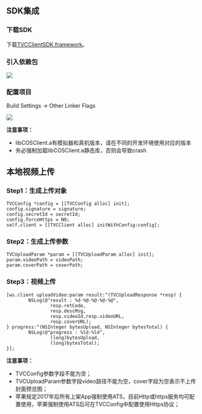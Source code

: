 ## SDK集成

### 下载SDK
下载[TVCClientSDK.framework](https://www.qcloud.com/doc/product/266/6965)。

### 引入依赖包

![](http://mc.qcloudimg.com/static/img/397fddc2dffe71787a849e279e8864b1/image.png)

### 配置项目
Build Settings -> Other Linker Flags

![](http://mc.qcloudimg.com/static/img/1363842b36c56ecee4230c9e86fec473/image.png)

**注意事项：**

* libCOSClient.a有模拟器和真机版本，请在不同的开发环境使用对应的版本
* 务必强制加载libCOSClient.a静态库，否则会导致crash

## 本地视频上传

### Step1：生成上传对象

```
TVCConfig *config = [[TVCConfig alloc] init];
config.signature = signature;
config.secretId = secretId;
config.forceHttps = NO;
self.client = [[TVCClient alloc] initWithConfig:config];
```

### Step2：生成上传参数

```
TVCUploadParam *param = [[TVCUploadParam alloc] init];
param.videoPath = videoPath;
param.coverPath = coverPath;
```

### Step3：视频上传

```
[ws.client uploadVideo:param result:^(TVCUploadResponse *resp) {
        NSLog(@"result : %d-%@-%@-%@-%@",
                resp.retCode,
                resp.descMsg,
                resp.videoId,resp.videoURL,
                resp.coverURL);
} progress:^(NSInteger bytesUpload, NSInteger bytesTotal) {
        NSLog(@"progress : %ld-%ld",
                (long)bytesUpload,
                (long)bytesTotal);
}];
```

**注意事项：**

* TVCConfig参数字段不能为空；
* TVCUploadParam参数字段video路径不能为空，cover字段为空表示不上传封面预览图；
* 苹果规定2017年后所有上架App强制使用ATS，目前Http或https服务均可配置使用，苹果强制使用ATS后可在TVCConfig中配置使用Https协议；
